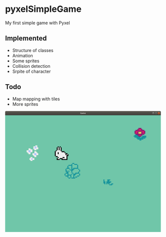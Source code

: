 # pyxelSimpleGame
My first simple game with Pyxel

## Implemented
* Structure of classes
* Animation
* Some sprites
* Collision detection
* Srpite of character

## Todo
* Map mapping with tiles
* More sprites

![First screenshot](Screenshot-02.png)